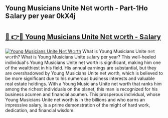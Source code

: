 ## Young Musicians Unite N𝚎t w𝚘rth - Part-1Ho S𝚊lary per year 0kX4j

# <h2><a href="http://gc0rad.nevu.top/?p=Young+Musicians+Unite">🔗 👉🔴 Young Musicians Unite N𝚎t w𝚘rth - S𝚊lary</a></h2>

[![Young Musicians Unite N𝚎t W𝚘rth](https://i.imgur.com/Oavwk0R.jpeg)](http://gc0rad.nevu.top/?p=Young+Musicians+Unite)
What is Young Musicians Unite n𝚎t w𝚘rth? What is Young Musicians Unite s𝚊lary per year?
This well-heeled individual's Young Musicians Unite net worth is significant, making him one of the wealthiest in his field. His annual earnings are substantial, but they are overshadowed by Young Musicians Unite net worth, which is believed to be more significant due to his numerous business interests and valuable real estate holdings. With a Young Musicians Unite net worth that ranks him among the richest individuals on the planet, this man is recognized for his business acumen and financial acumen. This prosperous individual, whose Young Musicians Unite net worth is in the billions and who earns an impressive salary, is a prime demonstration of the might of hard work, dedication, and financial wisdom.
